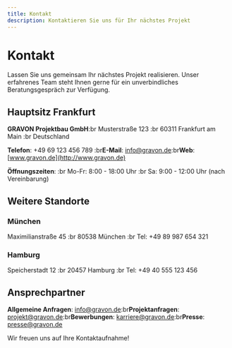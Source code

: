 ```yaml
---
title: Kontakt
description: Kontaktieren Sie uns für Ihr nächstes Projekt
---
```


# Kontakt

Lassen Sie uns gemeinsam Ihr nächstes Projekt realisieren. Unser erfahrenes Team steht Ihnen gerne für ein unverbindliches Beratungsgespräch zur Verfügung.

## Hauptsitz Frankfurt

**GRAVON Projektbau GmbH**:br Musterstraße 123 :br 60311 Frankfurt am Main :br Deutschland

**Telefon**: +49 69 123 456 789 :br**E-Mail**: <info@gravon.de>:br**Web**: [www.gravon.de](http://www.gravon.de)

**Öffnungszeiten**: :br Mo-Fr: 8:00 - 18:00 Uhr :br Sa: 9:00 - 12:00 Uhr (nach Vereinbarung)

## Weitere Standorte

### München

Maximilianstraße 45 :br 80538 München :br Tel: +49 89 987 654 321

### Hamburg

Speicherstadt 12 :br 20457 Hamburg :br Tel: +49 40 555 123 456

## Ansprechpartner

**Allgemeine Anfragen**: <info@gravon.de>:br**Projektanfragen**: <projekt@gravon.de>:br**Bewerbungen**: <karriere@gravon.de>:br**Presse**: <presse@gravon.de>

Wir freuen uns auf Ihre Kontaktaufnahme!
